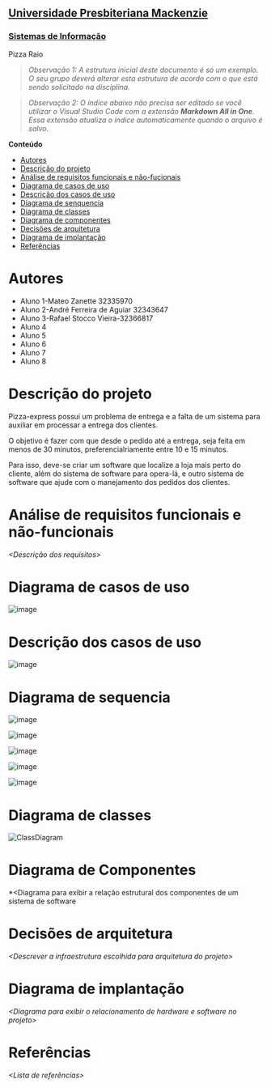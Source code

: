 <h2><a href= "https://www.mackenzie.br">Universidade Presbiteriana Mackenzie</a></h2>
<h3><a href= "https://www.mackenzie.br/graduacao/sao-paulo-higienopolis/sistemas-de-informacao">Sistemas de Informação</a></h3>


Pizza Raio


>*Observação 1: A estrutura inicial deste documento é só um exemplo. O seu grupo deverá alterar esta estrutura de acordo com o que está sendo solicitado na disciplina.*

>*Observação 2: O índice abaixo não precisa ser editado se você utilizar o Visual Studio Code com a extensão **Markdown All in One**. Essa extensão atualiza o índice automaticamente quando o arquivo é salvo.*

**Conteúdo**

- [Autores](#nome-alunos)
- [Descrição do projeto](#introdução-do-projeto)
- [Análise de requisitos funcionais e não-fucionais](#descrição-dos-requisitos)
- [Diagrama de casos de uso](#diagrama-de-comportamento-atores)
- [Descrição dos casos de uso](#descrição-das-funcões)
- [Diagrama de senquencia](#diagrama-de-ordem-interações)
- [Diagrama de classes](#diagrama-orientado-objetos)
- [Diagrama de componentes](#diagrama-estrutura-componente)
- [Decisões de arquitetura](#decisões-de-arquitetura)
- [Diagrama de implantação](#diagrama-de-hardware-software)
- [Referências](#referências)


# Autores

* Aluno 1-Mateo Zanette 32335970
* Aluno 2-André Ferreira de Aguiar 32343647
* Aluno 3-Rafael Stocco Vieira-32366817
* Aluno 4
* Aluno 5
* Aluno 6
* Aluno 7
* Aluno 8


# Descrição do projeto

Pizza-express possui um problema de entrega e a falta de um sistema para auxiliar em processar a entrega dos clientes.

O objetivo é fazer com que desde o pedido até a entrega, seja feita em menos de 30 minutos, preferencialriamente entre 10 e 15 minutos. 

Para isso, deve-se criar um software que localize a loja mais perto do cliente, além do sistema de software para opera-lá, e outro sistema de software que ajude com o manejamento dos pedidos dos clientes.

# Análise de requisitos funcionais e não-funcionais
*&lt;Descrição dos requisitos&gt;*

# Diagrama de casos de uso

![image](https://github.com/LimitForm1/ProjetoUML/assets/126169000/d8479def-91e1-4f1f-84cd-613aa868e7d0)


# Descrição dos casos de uso


![image](https://github.com/LimitForm1/ProjetoUML/assets/126169000/e709eca7-e65e-4ca5-b595-d26ed7b13fc9)



# Diagrama de sequencia

![image](https://github.com/LimitForm1/ProjetoUML/assets/142834699/911f4f57-69be-4182-aad9-aafc06025830)

![image](https://github.com/LimitForm1/ProjetoUML/assets/142834699/326fd8d0-3ada-47aa-ba5e-21aef877a8c3)

![image](https://github.com/LimitForm1/ProjetoUML/assets/142834699/6da5b53c-3b25-4690-ad26-37aa97e30c9f)

![image](https://github.com/LimitForm1/ProjetoUML/assets/142834699/5aa34cd0-ad31-4525-8bdc-60ac0f98efcb)

![image](https://github.com/LimitForm1/ProjetoUML/assets/142834699/4a729c4a-b8da-45f7-bcb6-d0f6c6768878)

# Diagrama de classes

![ClassDiagram](https://github.com/LimitForm1/ProjetoES/assets/126169000/2d454326-5bfc-4e8d-b442-b13af72e55e9)



# Diagrama de Componentes

*&lt;Diagrama para exibir a relação estrutural dos componentes de um sistema de software

# Decisões de arquitetura

*&lt;Descrever a infraestrutura escolhida para arquitetura do projeto&gt;*

# Diagrama de implantação

*&lt;Diagrama para exibir o relacionamento de hardware e software no projeto&gt;*

# Referências

*&lt;Lista de referências&gt;*
